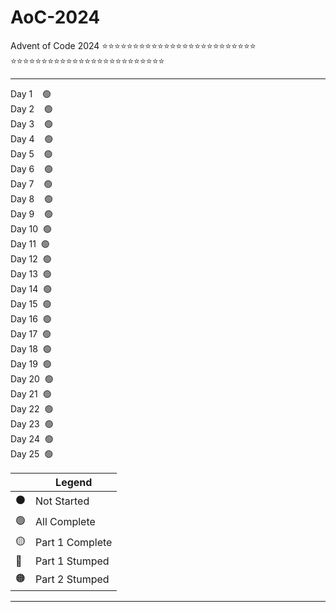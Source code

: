 # AoC-2024
Advent of Code 2024 
⭐⭐⭐⭐⭐⭐⭐⭐⭐⭐⭐⭐⭐⭐⭐⭐⭐⭐⭐⭐⭐⭐⭐⭐⭐
⭐⭐⭐⭐⭐⭐⭐⭐⭐⭐⭐⭐⭐⭐⭐⭐⭐⭐⭐⭐⭐⭐⭐⭐⭐

----

Day 1 &nbsp;&nbsp; 🟢  
Day 2 &nbsp;&nbsp; 🟢  
Day 3 &nbsp;&nbsp; 🟢  
Day 4 &nbsp;&nbsp; 🟢  
Day 5 &nbsp;&nbsp; 🟢  
Day 6 &nbsp;&nbsp; 🟢  
Day 7 &nbsp;&nbsp; 🟢  
Day 8 &nbsp;&nbsp; 🟢  
Day 9 &nbsp;&nbsp; 🟢  
Day 10 &nbsp;🟢  
Day 11 &nbsp;🟢  
Day 12 &nbsp;🟢  
Day 13 &nbsp;🟢  
Day 14 &nbsp;🟢  
Day 15 &nbsp;🟢  
Day 16 &nbsp;🟢  
Day 17 &nbsp;🟢  
Day 18 &nbsp;🟢  
Day 19 &nbsp;🟢  
Day 20 &nbsp;🟢  
Day 21 &nbsp;🟢  
Day 22 &nbsp;🟢  
Day 23 &nbsp;🟢  
Day 24 &nbsp;🟢  
Day 25 &nbsp;🟢  

| | Legend |
| ----- | ---- | 
| ⚫ | Not Started |
| 🟢 | All Complete |
| 🟡 | Part 1 Complete |
| 🔴 | Part 1 Stumped |
| 🟠 | Part 2 Stumped |


----

